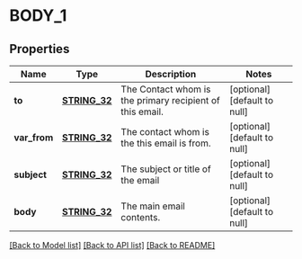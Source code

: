 # BODY_1

## Properties
Name | Type | Description | Notes
------------ | ------------- | ------------- | -------------
**to** | [**STRING_32**](STRING_32.md) | The Contact whom is the primary recipient of this email. | [optional] [default to null]
**var_from** | [**STRING_32**](STRING_32.md) | The contact whom is the this email is from. | [optional] [default to null]
**subject** | [**STRING_32**](STRING_32.md) | The subject or title of the email | [optional] [default to null]
**body** | [**STRING_32**](STRING_32.md) | The main email contents. | [optional] [default to null]

[[Back to Model list]](../README.md#documentation-for-models) [[Back to API list]](../README.md#documentation-for-api-endpoints) [[Back to README]](../README.md)


